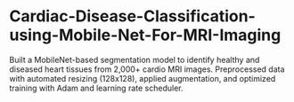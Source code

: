 # Cardiac-Disease-Classification-using-Mobile-Net-For-MRI-Imaging
Built a MobileNet-based segmentation model to identify healthy and diseased heart tissues from 2,000+ cardio MRI images. Preprocessed data with automated resizing (128x128), applied augmentation, and optimized training with Adam and learning rate scheduler.
